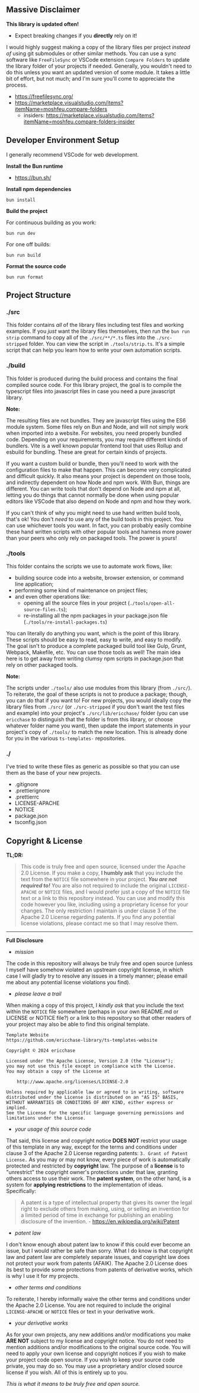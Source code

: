 ## Massive Disclaimer

**This library is updated often!**

- Expect breaking changes if you **directly** rely on it!

I would highly suggest making a copy of the library files per project _instead of_ using git submodules or other similar methods. You can use a sync software like `FreeFileSync` or VSCode extension `Compare Folders` to update the library folder of your projects if needed. Generally, you wouldn't need to do this unless you want an updated version of some module. It takes a little bit of effort, but not much; and I'm sure you'll come to appreciate the process.

- https://freefilesync.org/
- https://marketplace.visualstudio.com/items?itemName=moshfeu.compare-folders
  - insiders: https://marketplace.visualstudio.com/items?itemName=moshfeu.compare-folders-insider

## Developer Environment Setup

I generally recommend VSCode for web development.

**Install the Bun runtime**

- https://bun.sh/

**Install npm dependencies**

```
bun install
```

**Build the project**

For continuous building as you work:

```
bun run dev
```

For one off builds:

```
bun run build
```

**Format the source code**

```
bun run format
```

## Project Structure

### ./src

This folder contains _all_ of the library files including test files and working examples. If you _just_ want the library files themselves, then run the `bun run strip` command to copy all of the `./src/**/*.ts` files into the `./src-stripped` folder. You can view the script in `./tools/strip.ts`. It's a simple script that can help you learn how to write your own automation scripts.

### ./build

This folder is produced during the build process and contains the final compiled source code. For this library project, the goal is to compile the typescript files into javascript files in case you need a pure javascript library.

**Note:**

The resulting files are not bundles. They are javascript files using the ES6 module system. Some files rely on Bun and Node, and will not simply work when imported into a website. For websites, you need properly bundled code. Depending on your requirements, you may require different kinds of bundlers. Vite is a well known popular frontend tool that uses Rollup and esbuild for bundling. These are great for certain kinds of projects.

If you want a custom build or bundle, then you'll need to work with the configuration files to make that happen. This can become very complicated and difficult quickly. It also means your project is dependent on those tools, and indirectly dependent on how Node and npm work. With Bun, things are different. You can write tools that don't depend on Node and npm at all, letting you do things that cannot normally be done when using popular editors like VSCode that also depend on Node and npm and how they work.

If you can't think of why you might need to use hand written build tools, that's ok! You don't _need_ to use any of the build tools in this project. You can use whichever tools you want. In fact, you can probably easily combine these hand written scripts with other popular tools and harness more power than your peers who only rely on packaged tools. The power is yours!

### ./tools

This folder contains the scripts we use to automate work flows, like:

- building source code into a website, browser extension, or command line application;
- performing some kind of maintenance on project files;
- and even other operations like:
  - opening all the source files in your project (`./tools/open-all-source-files.ts`);
  - re-installing all the npm packages in your package.json file (`./tools/re-install-packages.ts`)

You can literally do anything you want, which is the point of this library. These scripts should be easy to read, easy to write, and easy to modify. The goal isn't to produce a complete packaged build tool like Gulp, Grunt, Webpack, Makefile, etc. You can use those tools as well! The main idea here is to get away from writing clumsy npm scripts in package.json that rely on other packaged tools.

**Note:**

The scripts under `./tools/` also use modules from this library (from `./src/`). To reiterate, the goal of these scripts is not to produce a package; though, you can do that if you want to! For new projects, you would ideally copy the library files from `./src/` (or `./src-stripped` if you don't want the test files and example) into your project's `./src/lib/ericchase/` folder (you can use `ericchase` to distinguish that the folder is from this library, or choose whatever folder name you want), then update the import statements in your project's copy of `./tools/` to match the new location. This is already done for you in the various `ts-templates-` repositories.

### ./

I've tried to write these files as generic as possible so that you can use them as the base of your new projects.

- .gitignore
- .prettierignore
- .prettierrc
- LICENSE-APACHE
- NOTICE
- package.json
- tsconfig.json

## Copyright & License

**TL;DR:**

> This code is truly free and open source, licensed under the Apache 2.0 License. If you make a copy, **I humbly ask** that you include the text from the `NOTICE` file somewhere in your project. **_You are not required to!_** You are also not required to include the original `LICENSE-APACHE` or `NOTICE` files, and I would prefer just a copy of the `NOTICE` file text or a link to this repository instead. You can use and modify this code however you like, including using a proprietary license for your changes. The only restriction I maintain is under clause 3 of the Apache 2.0 License regarding patents. If you find any potential license violations, please contact me so that I may resolve them.

---

**Full Disclosure**

- _mission_

The code in this repository will always be truly free and open source (unless I myself have somehow violated an upstream copyright license, in which case I will gladly try to resolve any issues in a timely manner; please email me about any potential license violations you find).

- _please leave a trail_

When making a copy of this project, I _kindly ask_ that you include the text within the `NOTICE` file somewhere (perhaps in your own README.md or LICENSE or NOTICE file?) or a link to this repository so that other readers of your project may also be able to find this original template.

```
Template Website
https://github.com/ericchase-library/ts-templates-website

Copyright © 2024 ericchase

Licensed under the Apache License, Version 2.0 (the "License");
you may not use this file except in compliance with the License.
You may obtain a copy of the License at

    http://www.apache.org/licenses/LICENSE-2.0

Unless required by applicable law or agreed to in writing, software
distributed under the License is distributed on an "AS IS" BASIS,
WITHOUT WARRANTIES OR CONDITIONS OF ANY KIND, either express or implied.
See the License for the specific language governing permissions and
limitations under the License.
```

- _your usage of this source code_

That said, this license and copyright notice **DOES NOT** restrict your usage of this template in any way, except for the terms and conditions under clause 3 of the Apache 2.0 License regarding patents: `3. Grant of Patent License.` As you may or may not know, every piece of work is automatically protected and restricted by **copyright** law. The purpose of a **license** is to "unrestrict" the copyright owner's protections under that law, granting others access to use their work. The **patent system**, on the other hand, is a system for **applying restrictions** to the implementation of ideas. Specifically:

> A patent is a type of intellectual property that gives its owner the legal right to exclude others from making, using, or selling an invention for a limited period of time in exchange for publishing an enabling disclosure of the invention. - https://en.wikipedia.org/wiki/Patent

- _patent law_

I don't know enough about patent law to know if this could ever become an issue, but I would rather be safe than sorry. What I do know is that copyright law and patent law are completely separate issues, and copyright law does not protect your work from patents (AFAIK). The Apache 2.0 License does its best to provide some protections from patents of derivative works, which is why I use it for my projects.

- _other terms and conditions_

To reiterate, I hereby informally waive the other terms and conditions under the Apache 2.0 License. You are not required to include the original `LICENSE-APACHE` or `NOTICE` files or text in your derivative work.

- _your derivative works_

As for your own projects, any new additions and/or modifications you make **ARE NOT** subject to my license and copyright notice. You do not need to mention additions and/or modifications to the original source code. You will need to apply your own license and copyright notices if you wish to make your project code open source. If you wish to keep your source code private, you may do so. You may use a proprietary and/or closed source license if you wish. All of this is entirely up to you.

_This is what it means to be truly free and open source._

